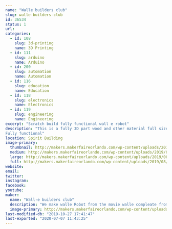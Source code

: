 ```yaml
---
name: "Walle builders club"
slug: walle-builders-club
id: 36534
status: 1
url: 
categories:
  - id: 108
    slug: 3d-printing
    name: 3D Printing
  - id: 111
    slug: arduino
    name: Arduino
  - id: 200
    slug: automation
    name: Automation
  - id: 116
    slug: education
    name: Education
  - id: 118
    slug: electronics
    name: Electronics
  - id: 119
    slug: engineering
    name: Engineering
excerpt: "Scratch build fully functional wall e robot"
description: "This is a fully 3D part wood and other material full size 1.1 replica of the walle robot from the movie wall-e
Fully functional"
location: Spirit Building
image-primary:
  thumbnail: http://makers.makerfaireorlando.com/wp-content/uploads/2019/08/20190310_183528-150x150.jpg
  medium: http://makers.makerfaireorlando.com/wp-content/uploads/2019/08/20190310_183528-146x300.jpg
  large: http://makers.makerfaireorlando.com/wp-content/uploads/2019/08/20190310_183528-498x1024.jpg
  full: http://makers.makerfaireorlando.com/wp-content/uploads/2019/08/20190310_183528.jpg
website: 
email: 
twitter: 
instagram: 
facebook: 
youtube: 
maker:
  name: "Wall-e builders club"
  description: "We make walle Robot from the movie walle compleate from scratch "
  image-primary: http://makers.makerfaireorlando.com/wp-content/uploads/2019/08/20190518_163051-498x1024.jpg
last-modified-db: "2019-10-27 17:41:47"
last-exported: "2020-07-07 11:43:25"
---
```

